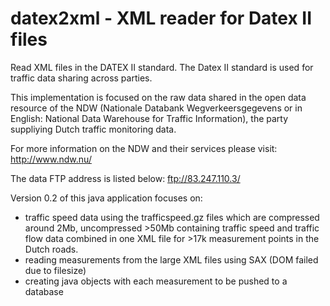datex2xml - XML reader for Datex II files
=========

Read XML files in the DATEX II standard.
The Datex II standard is used for traffic data sharing across parties.

This implementation is focused on the raw data shared in the open data resource of the NDW (Nationale Databank Wegverkeersgegevens or in English: National Data Warehouse for Traffic Information), the party suppliying Dutch traffic monitoring data.

For more information on the NDW and their services please visit:
http://www.ndw.nu/

The data FTP address is listed below:
ftp://83.247.110.3/

Version 0.2 of this java application focuses on:
*  traffic speed data using the trafficspeed.gz files which are compressed around 2Mb, uncompressed >50Mb containing traffic speed and traffic flow data combined in one XML file for >17k measurement points in the Dutch roads.
*  reading measurements from the large XML files using SAX (DOM failed due to filesize)
*  creating java objects with each measurement to be pushed to a database
